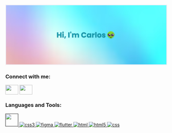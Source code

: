 [![MasterHead](https://github.com/CarlosEduLima/CarlosEduLima/blob/main/banner.png?raw=true)](https://github.com/CarlosEduLima)

<h3 align="left">Connect with me:</h3>
<p align="left">
<a href="https://www.instagram.com/cadu_lima.exe/" target="blank"><img align="center" src="https://cdn.jsdelivr.net/npm/simple-icons@3.0.1/icons/linkedin.svg" alt="" height="30" width="40" /></a>
<a href="https://www.linkedin.com/in/carlos-eduardo-2021/" target="blank"><img align="center" src="https://cdn.jsdelivr.net/npm/simple-icons@3.0.1/icons/instagram.svg" alt="" height="30" width="40" /></a>
</p>

<h3 align="left">Languages and Tools:</h3>
<p align="left"> <a href="" target="_blank"> <img src="https://www.vectorlogo.zone/logos/javascript/javascript-horizontal.svg" alt="" width="40" height="40"/> </a> <a href="" target="_blank"> <img src="https://www.vectorlogo.zone/logos/reactjs/reactjs-icon.svg" alt="css3" width="40" height="40"/> </a> <a href="https://www.figma.com/" target="_blank"> <img src="https://www.vectorlogo.zone/logos/nodejs/nodejs-horizontal.svg" alt="figma" width="40" height="40"/> </a> <a href="https://flutter.dev" target="_blank"> <img src="https://www.vectorlogo.zone/logos/flutterio/flutterio-icon.svg" alt="flutter" width="40" height="40"/> </a> <a href="" target="_blank"> <img src="https://www.vectorlogo.zone/logos/w3_html5/w3_html5-icon.svg" alt="html" width="40" height="40"/> </a> <a href="" target="_blank"> <img src="https://devicons.github.io/devicon/devicon.git/icons/html5/html5-original-wordmark.svg" alt="html5" width="40" height="40"/> </a> <a href="" target="_blank"> <img src="https://cdn.jsdelivr.net/gh/devicons/devicon@v2.15.1/devicon.min.css" alt="css" width="40" height="40"/> </a> 
